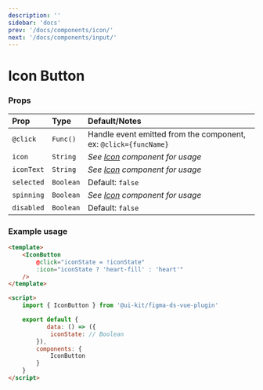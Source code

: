 ```yaml
---
description: ''
sidebar: 'docs'
prev: '/docs/components/icon/'
next: '/docs/components/input/'
---
```


<script>
export default {
	data: () => ({
		iconModel: false
	}),
}
</script>

# Icon Button

<ComponentWrapper>
<IconButton @click="iconModel = !iconModel" :icon="iconModel ? 'heart' : 'heart-fill'"/>
<IconButton iconText="W"/>
</ComponentWrapper>

### Props

| Prop       | Type       | Default/Notes                                                    |
| :--------- |:-----------|:-----------------------------------------------------------------|
| `@click`   | `Func()`   | Handle event emitted from the component, ex: `@click={funcName}` |
| `icon`     | `String`   | _See [Icon](/components/icon#props) component for usage_         |
| `iconText` | `String`   | _See [Icon](/components/icon#props)  component for usage_        |
| `selected` | `Boolean`  | Default: `false`                                                 |
| `spinning` | `Boolean`  | _See [Icon](/components/icon#props)  component for usage_        |
| `disabled` | `Boolean`  | Default: `false`                                                 |

### Example usage

```html
<template>
	<IconButton
		@click="iconState = !iconState"
		:icon="iconState ? 'heart-fill' : 'heart'"
	/>
</template>

<script>
	import { IconButton } from '@ui-kit/figma-ds-vue-plugin'

	export default {
	       data: () => ({
		    iconState: // Boolean
	    }),
		components: {
			IconButton
		}
	}
</script>
```
